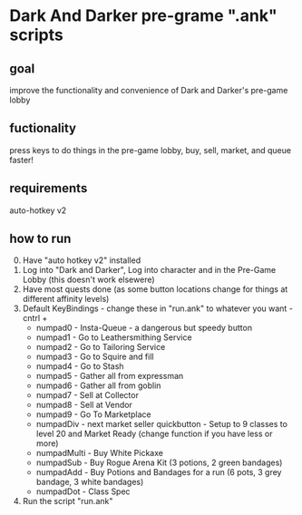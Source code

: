 # Dark And Darker pre-grame ".ank" scripts

## goal
  improve the functionality and convenience of Dark and Darker's pre-game lobby

## fuctionality

  press keys to do things in the pre-game lobby, buy, sell, market, and queue faster!

## requirements

  auto-hotkey v2

## how to run

  0. Have "auto hotkey v2" installed
  1. Log into "Dark and Darker", Log into character and in the Pre-Game Lobby (this doesn't work elsewere)
  2. Have most quests done (as some button locations change for things at different affinity levels)
  3. Default KeyBindings - change these in "run.ank" to whatever you want
    - cntrl +
      - numpad0 - Insta-Queue - a dangerous but speedy button
      - numpad1 - Go to Leathersmithing Service
      - numpad2 - Go to Tailoring Service
      - numpad3 - Go to Squire and fill
      - numpad4 - Go to Stash
      - numpad5 - Gather all from expressman
      - numpad6 - Gather all from goblin
      - numpad7 - Sell at Collector
      - numpad8 - Sell at Vendor
      - numpad9 - Go To Marketplace
      - numpadDiv - next market seller quickbutton - Setup to 9 classes to level 20 and Market Ready (change function if you have less or more)
      - numpadMulti - Buy White Pickaxe
      - numpadSub - Buy Rogue Arena Kit (3 potions, 2 green bandages)
      - numpadAdd - Buy Potions and Bandages for a run (6 pots, 3 grey bandage, 3 white bandages)
      - numpadDot - Class Spec
  4. Run the script "run.ank"

